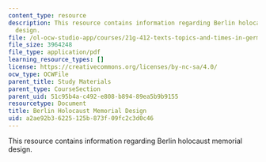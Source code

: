 ```yaml
---
content_type: resource
description: This resource contains information regarding Berlin holocaust memorial
  design.
file: /ol-ocw-studio-app/courses/21g-412-texts-topics-and-times-in-german-literature-fall-2009/a2ae92b36225125b873f09fc2c3d0c46_MIT21G_412F09_eisenman.pdf
file_size: 3964248
file_type: application/pdf
learning_resource_types: []
license: https://creativecommons.org/licenses/by-nc-sa/4.0/
ocw_type: OCWFile
parent_title: Study Materials
parent_type: CourseSection
parent_uid: 51c95b4a-c492-e808-b894-89ea5b9b9155
resourcetype: Document
title: Berlin Holocaust Memorial Design
uid: a2ae92b3-6225-125b-873f-09fc2c3d0c46
---
```

This resource contains information regarding Berlin holocaust memorial design.